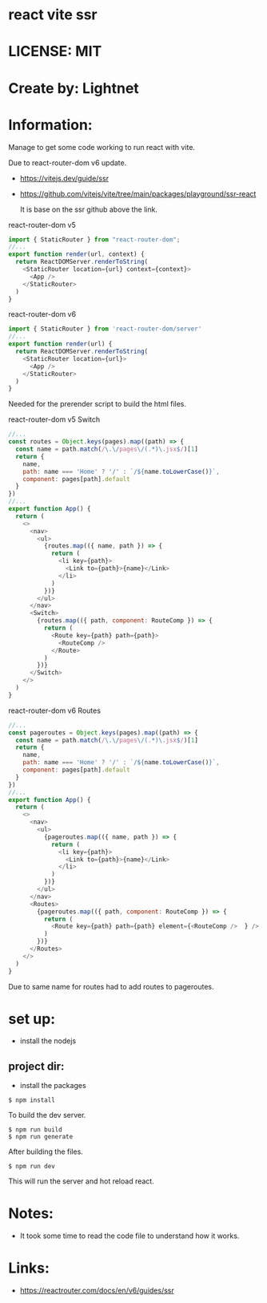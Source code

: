 # react vite ssr

# LICENSE: MIT

# Create by: Lightnet

# Information:

  Manage to get some code working to run react with vite.

  Due to react-router-dom v6 update.

- https://vitejs.dev/guide/ssr
- https://github.com/vitejs/vite/tree/main/packages/playground/ssr-react

  It is base on the ssr github above the link.

react-router-dom v5
```js
import { StaticRouter } from "react-router-dom";
//...
export function render(url, context) {
  return ReactDOMServer.renderToString(
    <StaticRouter location={url} context={context}>
      <App />
    </StaticRouter>
  )
}
```

react-router-dom v6
```js
import { StaticRouter } from 'react-router-dom/server'
//...
export function render(url) {
  return ReactDOMServer.renderToString(
    <StaticRouter location={url}>
      <App />
    </StaticRouter>
  )
}
```
  Needed for the prerender script to build the html files.


react-router-dom v5 Switch 
```js
//...
const routes = Object.keys(pages).map((path) => {
  const name = path.match(/\.\/pages\/(.*)\.jsx$/)[1]
  return {
    name,
    path: name === 'Home' ? '/' : `/${name.toLowerCase()}`,
    component: pages[path].default
  }
})
//...
export function App() {
  return (
    <>
      <nav>
        <ul>
          {routes.map(({ name, path }) => {
            return (
              <li key={path}>
                <Link to={path}>{name}</Link>
              </li>
            )
          })}
        </ul>
      </nav>
      <Switch>
        {routes.map(({ path, component: RouteComp }) => {
          return (
            <Route key={path} path={path}>
              <RouteComp />
            </Route>
          )
        })}
      </Switch>
    </>
  )
}
```

react-router-dom v6 Routes 
```js
//...
const pageroutes = Object.keys(pages).map((path) => {
  const name = path.match(/\.\/pages\/(.*)\.jsx$/)[1]
  return {
    name,
    path: name === 'Home' ? '/' : `/${name.toLowerCase()}`,
    component: pages[path].default
  }
})
//...
export function App() {
  return (
    <>
      <nav>
        <ul>
          {pageroutes.map(({ name, path }) => {
            return (
              <li key={path}>
                <Link to={path}>{name}</Link>
              </li>
            )
          })}
        </ul>
      </nav>
      <Routes>
        {pageroutes.map(({ path, component: RouteComp }) => {
          return (
            <Route key={path} path={path} element={<RouteComp />  } />
          )
        })}
      </Routes>
    </>
  )
}
```
  Due to same name for routes had to add routes to pageroutes.


# set up:
- install the nodejs

## project dir:
- install the packages
```
$ npm install

```

To build the dev server.
```
$ npm run build
$ npm run generate
```

After building the files.
```
$ npm run dev
```
This will run the server and hot reload react.

# Notes:
- It took some time to read the code file to understand how it works.

# Links:
- https://reactrouter.com/docs/en/v6/guides/ssr